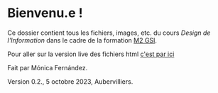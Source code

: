 # Bienvenu.e !

Ce dossier contient tous les fichiers, images, etc. du cours _Design de l'Information_ dans le cadre de la formation [M2 GSI](https://humanites-numeriques.univ-paris8.fr/-Master-G-S-I-).

Pour aller sur la version live des fichiers html [c'est par ici](https://monicafdez.github.io/infodesign/)

Fait par Mónica Fernández.

Version 0.2., 5 octobre 2023, Aubervilliers.
